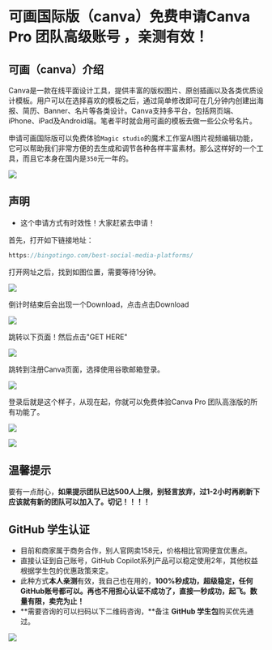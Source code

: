 # 可画国际版（canva）免费申请Canva Pro 团队高级账号 ，亲测有效！

## 可画（canva）介绍

Canva是一款在线平面设计工具，提供丰富的版权图片、原创插画以及各类优质设计模板。用户可以在选择喜欢的模板之后，通过简单修改即可在几分钟内创建出海报、简历、Banner、名片等各类设计。Canva支持多平台，包括网页端、iPhone、iPad及Android端。笔者平时就会用可画的模板去做一些公众号名片。

申请可画国际版可以免费体验`Magic studio`的魔术工作室AI图片视频编辑功能，它可以帮助我们非常方便的去生成和调节各种各样丰富素材。那么这样好的一个工具，而且它本身在国内是`350`元一年的。

![](https://billy.taoxiaoxin.club/md/2023/12/65794a61ae0902bf4133f526.png)

## 声明

+ 这个申请方式有时效性！大家赶紧去申请！

首先，打开如下链接地址：

```go
https://bingotingo.com/best-social-media-platforms/
```

打开网址之后，找到如图位置，需要等待1分钟。

![](https://billy.taoxiaoxin.club/md/2023/12/657940e2fdde1a9ab22f7978.png)

倒计时结束后会出现一个Download，点击点击Download

![](https://billy.taoxiaoxin.club/md/2023/12/65794139ed8f19a0f2c6cd00.png)

跳转以下页面！然后点击"GET HERE"

![](https://billy.taoxiaoxin.club/md/2023/12/657941628e7662cbb19c49d9.png)

跳转到注册Canva页面，选择使用谷歌邮箱登录。

![](https://billy.taoxiaoxin.club/md/2023/12/657944439f6a88cb0cc75d7d.png)

登录后就是这个样子，从现在起，你就可以免费体验Canva Pro 团队高涨版的所有功能了。

![](https://billy.taoxiaoxin.club/md/2023/12/657948d9c33f764c437e1b2d.png)

![](https://billy.taoxiaoxin.club/md/2023/12/6579491aa4a88b4bf720c598.png)

## 温馨提示

要有一点耐心，**如果提示团队已达500人上限，别轻言放弃，过1-2小时再刷新下应该就有新的团队可以加入了。切记！！！！**

## GitHub 学生认证

+ 目前和商家属于商务合作，别人官网卖158元，价格相比官网便宜优惠点。
+ 直接认证到自己账号，GitHub Copilot系列产品可以稳定使用2年，其他权益根据学生包的优惠政策来定。
+ 此种方式**本人亲测**有效，我自己也在用的，**100%秒成功，超级稳定，任何GitHub账号都可以。再也不用担心认证不成功了，直接一秒成功，起飞。数量有限，卖完为止！**
+ **需要咨询的可以扫码以下二维码咨询，**备注 **GitHub 学生包**购买优先通过。

![](https://billy.taoxiaoxin.club/md/2023/12/65794a1a4d715391ab3318b1.png)